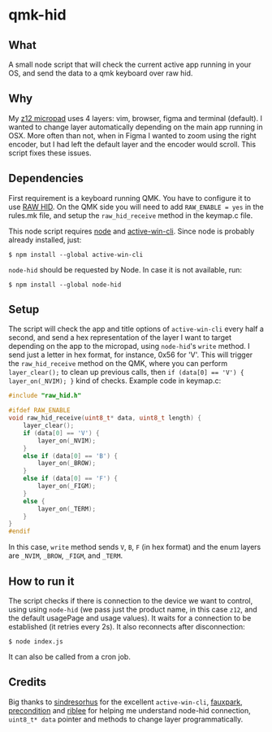 # qmk-hid

## What

A small node script that will check the current active app running in your OS, and send the data to a qmk keyboard over raw hid. 

## Why

My [z12 micropad](https://github.com/zigotica/mechanical-keyboards/tree/main/z12) uses 4 layers: vim, browser, figma and terminal (default). I wanted to change layer automatically depending on the main app running in OSX. More often than not, when in Figma I wanted to zoom using the right encoder, but I had left the default layer and the encoder would scroll. This script fixes these issues.

## Dependencies

First requirement is a keyboard running QMK. You have to configure it to use [RAW HID](https://beta.docs.qmk.fm/using-qmk/software-features/feature_rawhid). On the QMK side you will need to add `RAW_ENABLE = yes` in the rules.mk file, and setup the `raw_hid_receive` method in the keymap.c file.

This node script requires [node](https://nodejs.org) and [active-win-cli](https://github.com/sindresorhus/active-win-cli). Since node is probably already installed, just:

```
$ npm install --global active-win-cli
```

`node-hid` should be requested by Node. In case it is not available, run:

```
$ npm install --global node-hid
```

## Setup

The script will check the app and title options of `active-win-cli` every half a second, and send a hex representation of the layer I want to target depending on the app to the micropad, using `node-hid`'s `write` method. I send just a letter in hex format, for instance, 0x56 for 'V'. This will trigger the `raw_hid_receive` method on the QMK, where you can perform `layer_clear();` to clean up previous calls, then `if (data[0] == 'V') { layer_on(_NVIM); }` kind of checks. Example code in keymap.c:

```c
#include "raw_hid.h"

#ifdef RAW_ENABLE
void raw_hid_receive(uint8_t* data, uint8_t length) {
    layer_clear();
    if (data[0] == 'V') {
        layer_on(_NVIM);
    }
    else if (data[0] == 'B') {
        layer_on(_BROW);
    }
    else if (data[0] == 'F') {
        layer_on(_FIGM);
    }
    else {
        layer_on(_TERM);
    }
}
#endif
```

In this case, `write` method sends `V`, `B`, `F` (in hex format) and the enum layers are `_NVIM`, `_BROW`, `_FIGM`, and `_TERM`.

## How to run it

The script checks if there is connection to the device we want to control, using using `node-hid` (we pass just the product name, in this case `z12`, and the default usagePage and usage values). It waits for a connection to be established (it retries every 2s). It also reconnects after disconnection:

```
$ node index.js
```

It can also be called from a cron job.

## Credits

Big thanks to [sindresorhus](https://github.com/sindresorhus/) for the excellent `active-win-cli`, [fauxpark](https://github.com/fauxpark), [precondition](https://github.com/precondition) and [riblee](https://github.com/riblee) for helping me understand node-hid connection, `uint8_t* data` pointer and methods to change layer programmatically.